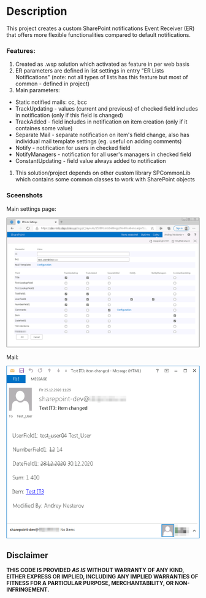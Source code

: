 # Description
This project creates a custom SharePoint notifications Event Receiver (ER) that offers more flexible functionalities compared to default notifications.

### Features:
1. Created as .wsp solution which activated as feature in per web basis
1. ER parameters are defined in list settings in entry "ER Lists Notifications" (note: not all types of lists has this feature but most of common - defined in project)
1. Main parameters:
  * Static notified mails: cc, bcc
  * TrackUpdating - values (current and previous) of checked field includes in notification (only if this field is changed)
  * TrackAdded - field includes in notification on item creation (only if it containes some value)
  * Separate Mail - separate notification on item's field change, also has individual mail template settings (eg. useful on adding comments)
  * Notify - notification for users in checked field
  * NotifyManagers - notification for all user's managers in checked field
  * ConstantUpdating - field value always added to notification
1. This solution/project depends on other custom library SPCommonLib which contains some common classes to work with SharePoint objects

### Sceenshots
Main settings page:

![ ERSettings_ex ](ERSettings_ex.png)

Mail:

![ ERMail_ex ](ERMail_ex.png)

## Disclaimer
**THIS CODE IS PROVIDED _AS IS_ WITHOUT WARRANTY OF ANY KIND, EITHER EXPRESS OR IMPLIED, INCLUDING ANY IMPLIED WARRANTIES OF FITNESS FOR A PARTICULAR PURPOSE, MERCHANTABILITY, OR NON-INFRINGEMENT.**